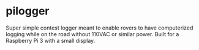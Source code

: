 # pilogger

Super simple contest logger meant to enable rovers to have
computerized logging while on the road without 110VAC or similar
power. Built for a Raspberry Pi 3 with a small display.
